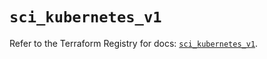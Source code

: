 # `sci_kubernetes_v1`

Refer to the Terraform Registry for docs: [`sci_kubernetes_v1`](https://registry.terraform.io/providers/sap-cloud-infrastructure/sci/2.2.1/docs/resources/kubernetes_v1).
